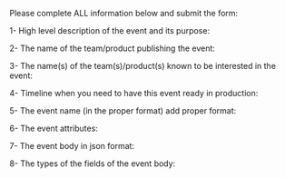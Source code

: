 Please complete ALL information below and submit the form:

1- High level description of the event and its purpose:

2- The name of the team/product publishing the event:

3- The name(s) of the team(s)/product(s) known to be interested in the event:

4- Timeline when you need to have this event ready in production:

5- The event name (in the proper format) add proper format:

6- The event attributes:

7- The event body in json format:

8- The types of the fields of the event body:
